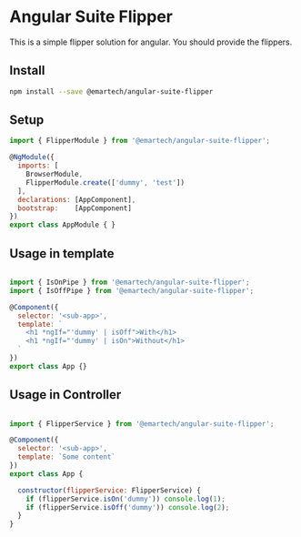 # Angular Suite Flipper

This is a simple flipper solution for angular. You should provide the flippers.

Install
---------

```bash
npm install --save @emartech/angular-suite-flipper
```
Setup
---------

```javascript
import { FlipperModule } from '@emartech/angular-suite-flipper';

@NgModule({
  imports: [
    BrowserModule,
    FlipperModule.create(['dummy', 'test'])
  ],
  declarations: [AppComponent],
  bootstrap:    [AppComponent]
})
export class AppModule { }
```

Usage in template
---------

```javascript

import { IsOnPipe } from '@emartech/angular-suite-flipper';
import { IsOffPipe } from '@emartech/angular-suite-flipper';

@Component({
  selector: '<sub-app>',
  template: `
    <h1 *ngIf="'dummy' | isOff">With</h1>
    <h1 *ngIf="'dummy' | isOn">Without</h1>
  `
})
export class App {}
```

Usage in Controller
---------

```javascript

import { FlipperService } from '@emartech/angular-suite-flipper';

@Component({
  selector: '<sub-app>',
  template: `Some content`
})
export class App {

  constructor(flipperService: FlipperService) {
    if (flipperService.isOn('dummy')) console.log(1);
    if (flipperService.isOff('dummy')) console.log(2);
  }
}
```

